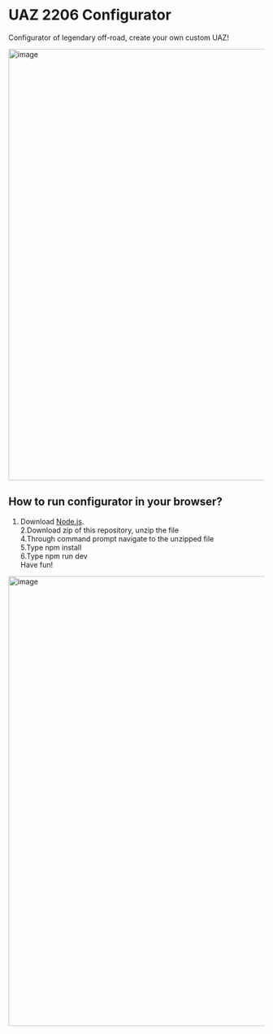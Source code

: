 # UAZ 2206 Configurator
Configurator of legendary off-road, create your own custom UAZ!

<img width="848" alt="image" src="https://github.com/user-attachments/assets/2f6bf518-61ea-4646-a1f0-a687235f30bd">

## How to run configurator in your browser?
1. Download [Node.js](https://nodejs.org/en/download/).\
2.Download zip of this repository, unzip the file \
4.Through command prompt navigate to the unzipped file\
5.Type npm install \
6.Type npm run dev \
Have fun!

<img width="884" alt="image" src="https://github.com/user-attachments/assets/8eb1662e-070e-439b-9183-403262bef241">

